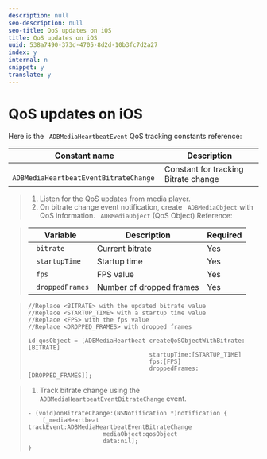 ```yaml
---
description: null
seo-description: null
seo-title: QoS updates on iOS
title: QoS updates on iOS
uuid: 538a7490-373d-4705-8d2d-10b3fc7d2a27
index: y
internal: n
snippet: y
translate: y
---
```


# QoS updates on iOS

Here is the ` ADBMediaHeartbeatEvent` QoS tracking constants reference: 



|  Constant name  | Description  |
|---|---|
|  ` ADBMediaHeartbeatEventBitrateChange`  | Constant for tracking Bitrate change  |


>1. Listen for the QoS updates from media player.
>1. On bitrate change event notification, create ` ADBMediaObject` with QoS information.
>   ` ADBMediaObject` (QoS Object) Reference: 



>   |  Variable  | Description  | Required  |
>   |---|---|---|
>   |  ` bitrate`  | Current bitrate  | Yes  |
>   |  ` startupTime`  | Startup time  | Yes  |
>   |  ` fps`  | FPS value  | Yes  |
>   |  ` droppedFrames`  | Number of dropped frames  | Yes  |

>
>   ```
>   //Replace <BITRATE> with the updated bitrate value 
>   //Replace <STARTUP_TIME> with a startup time value 
>   //Replace <FPS> with the fps value 
>   //Replace <DROPPED_FRAMES> with dropped frames 
>    
>   id qosObject = [ADBMediaHeartbeat createQoSObjectWithBitrate:[BITRATE] 
>                                     startupTime:[STARTUP_TIME]  
>                                     fps:[FPS]  
>                                     droppedFrames:[DROPPED_FRAMES]]; 
>   
>   ```

>
>1. Track bitrate change using the ` ADBMediaHeartbeatEventBitrateChange` event.
>
>   ```
>   - (void)onBitrateChange:(NSNotification *)notification { 
>       [_mediaHeartbeat trackEvent:ADBMediaHeartbeatEventBitrateChange  
>                        mediaObject:qosObject  
>                        data:nil]; 
>   } 
>   
>   ```
>

